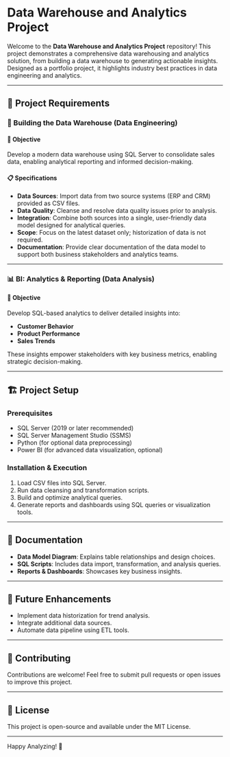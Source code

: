# Data Warehouse and Analytics Project

Welcome to the **Data Warehouse and Analytics Project** repository!
This project demonstrates a comprehensive data warehousing and analytics solution, from building a data warehouse to generating actionable insights. Designed as a portfolio project, it highlights industry best practices in data engineering and analytics.

---

## 🚀 Project Requirements

### 📌 Building the Data Warehouse (Data Engineering)

#### 🎯 Objective
Develop a modern data warehouse using SQL Server to consolidate sales data, enabling analytical reporting and informed decision-making.

#### 📋 Specifications
- **Data Sources**: Import data from two source systems (ERP and CRM) provided as CSV files.
- **Data Quality**: Cleanse and resolve data quality issues prior to analysis.
- **Integration**: Combine both sources into a single, user-friendly data model designed for analytical queries.
- **Scope**: Focus on the latest dataset only; historization of data is not required.
- **Documentation**: Provide clear documentation of the data model to support both business stakeholders and analytics teams.

---

### 📊 BI: Analytics & Reporting (Data Analysis)

#### 🎯 Objective
Develop SQL-based analytics to deliver detailed insights into:

- **Customer Behavior**
- **Product Performance**
- **Sales Trends**

These insights empower stakeholders with key business metrics, enabling strategic decision-making.

---

## 🏗️ Project Setup

### Prerequisites
- SQL Server (2019 or later recommended)
- SQL Server Management Studio (SSMS)
- Python (for optional data preprocessing)
- Power BI (for advanced data visualization, optional)

### Installation & Execution
1. Load CSV files into SQL Server.
2. Run data cleansing and transformation scripts.
3. Build and optimize analytical queries.
4. Generate reports and dashboards using SQL queries or visualization tools.

---

## 📜 Documentation
- **Data Model Diagram**: Explains table relationships and design choices.
- **SQL Scripts**: Includes data import, transformation, and analysis queries.
- **Reports & Dashboards**: Showcases key business insights.

---

## 📌 Future Enhancements
- Implement data historization for trend analysis.
- Integrate additional data sources.
- Automate data pipeline using ETL tools.

---

## 🤝 Contributing
Contributions are welcome! Feel free to submit pull requests or open issues to improve this project.

---

## 📄 License
This project is open-source and available under the MIT License.

---

Happy Analyzing! 🚀

